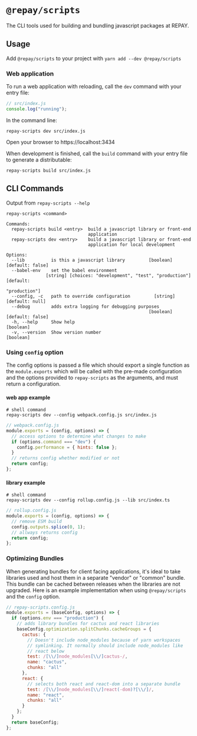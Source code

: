 # `@repay/scripts`

The CLI tools used for building and bundling javascript packages at REPAY.

## Usage

Add `@repay/scripts` to your project with `yarn add --dev @repay/scripts`

### Web application

To run a web application with reloading, call the `dev` command with your entry file:

```js
// src/index.js
console.log("running");
```

In the command line:

```
repay-scripts dev src/index.js
```

Open your browser to https://localhost:3434

When development is finished, call the `build` command with your entry file to generate a distributable:

```
repay-scripts build src/index.js
```

## CLI Commands

Output from `repay-scripts --help`

```
repay-scripts <command>

Commands:
  repay-scripts build <entry>  build a javascript library or front-end
                               application
  repay-scripts dev <entry>    build a javascript library or front-end
                               application for local development

Options:
  --lib          is this a javascript library         [boolean] [default: false]
  --babel-env    set the babel environment
               [string] [choices: "development", "test", "production"] [default:
                                                                   "production"]
  --config, -c   path to override configuration         [string] [default: null]
  --debug        adds extra logging for debugging purposes
                                                      [boolean] [default: false]
  -h, --help     Show help                                             [boolean]
  -v, --version  Show version number                                   [boolean]
```

### Using `config` option

The config options is passed a file which should export a single function as the `module.exports` which will be called with the pre-made configuration and the options provided to `repay-scripts` as the arguments, and must return a configuration.

#### web app example

```
# shell command
repay-scripts dev --config webpack.config.js src/index.js
```

```js
// webpack.config.js
module.exports = (config, options) => {
  // access options to determine what changes to make
  if (options.command === "dev") {
    config.performance = { hints: false };
  }
  // returns config whether modified or not
  return config;
};
```

#### library example

```
# shell command
repay-scripts dev --config rollup.config.js --lib src/index.ts
```

```js
// rollup.config.js
module.exports = (config, options) => {
  // remove ESM build
  config.outputs.splice(0, 1);
  // allways returns config
  return config;
};
```

### Optimizing Bundles

When generating bundles for client facing applications, it's ideal to take libraries used and host them in a separate "vendor" or "common" bundle. This bundle can be cached between releases when the libraries are not upgraded. Here is an example implementation when using `@repay/scripts` and the `config` option.

```js
// repay-scripts.config.js
module.exports = (baseConfig, options) => {
  if (options.env === "production") {
    // adds library bundles for cactus and react libraries
    baseConfig.optimization.splitChunks.cacheGroups = {
      cactus: {
        // Doesn't include node_modules because of yarn workspaces
        // symlinking. It normally should include node_modules like
        // react below
        test: /[\\/]node_modules[\\/]cactus-/,
        name: "cactus",
        chunks: "all"
      },
      react: {
        // selects both react and react-dom into a separate bundle
        test: /[\\/]node_modules[\\/]react(-dom)?[\\/]/,
        name: "react",
        chunks: "all"
      }
    };
  }
  return baseConfig;
};
```
